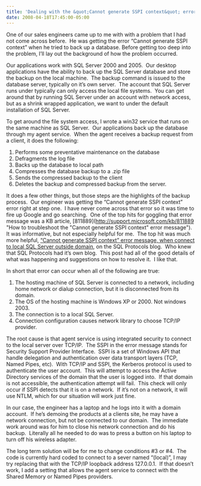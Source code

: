 ```yaml
---
title: 'Dealing with the &quot;Cannot generate SSPI context&quot; error message'
date: 2008-04-18T17:45:00-05:00
---
```

One of our sales engineers came up to me with with a problem that I had not come across before.  He was getting the error &#8220;Cannot generate SSPI context&#8221; when he tried to back up a database. Before getting too deep into the problem, I&#8217;ll lay out the background of how the problem occurred.

Our applications work with SQL Server 2000 and 2005.  Our desktop applications have the ability to back up the SQL Server database and store the backup on the local machine.  The backup command is issued to the database server, typically on it&#8217;s own server.  The account that SQL Server runs under typically can only access the local file systems.  You can get around that by running SQL Server under an account with network access, but as a shrink wrapped application, we want to under the default installation of SQL Server.

To get around the file system access, I wrote a win32 service that runs on the same machine as SQL Server.  Our applications back up the database through my agent service.  When the agent receives a backup request from a client, it does the following:

  1. Performs some preventative maintenance on the database
  2. Defragments the log file
  3. Backs up the database to local path
  4. Compresses the database backup to a .zip file
  5. Sends the compressed backup to the client
  6. Deletes the backup and compressed backup from the server.

It does a few other things, but those steps are the highlights of the backup process.  Our engineer was getting the &#8220;Cannot generate SSPI context&#8221; error right at step one.  I have never come across that error so it was time to fire up Google and go searching.  One of the top hits for goggling that error message was a KB article, [811889](http://support.microsoft.com/kb/811889 "How to troubleshoot the "Cannot generate SSPI context" error message").  It was informative, but not especially helpful for me.  The top hit was much more helpful, [“Cannot generate SSPI context” error message, when connect to local SQL Server outside domain](http://blogs.msdn.com/sql_protocols/archive/2005/10/19/482782.aspx), on the SQL Protocols blog.  Who knew that SQL Protocols had it&#8217;s own blog.  This post had all of the good details of what was happening and suggestions on how to resolve it.  I like that.

In short that error can occur when all of the following are true:

  1. The hosting machine of SQL Server is connected to a network, including home network or dialup connection, but it is disconnected from its domain.
  2. The OS of the hosting machine is Windows XP or 2000. Not windows 2003.
  3. The connection is to a local SQL Server.
  4. Connection configuration causes network library to choose TCP/IP provider.

The root cause is that agent service is using integrated security to connect to the local server over TCP/IP.  The SSPI in the error message stands for Security Support Provider Interface.  SSPI is a set of Windows API that handle delegation and authentication over data transport layers (TCP, Named Pipes, etc).  With TCP/IP and SSPI, the Kerberos protocol is used to authenticate the user account.  This will attempt to access the Active Directory services of the domain that the user is logged into.  If that domain is not accessible, the authentication attempt will fail.  This check will only occur if SSPI detects that it is on a network.  If it&#8217;s not on a network, it will use NTLM, which for our situation will work just fine.

In our case, the engineer has a laptop and he logs into it with a domain account.  If he&#8217;s demoing the products at a clients site, he may have a network connection, but not be connected to our domain.  The immediate work around was for him to close his network connection and do his backup.  Literally all he needed to do was to press a button on his laptop to turn off his wireless adapter.

The long term solution will be for me to change conditions #3 or #4.  The code is currently hard coded to connect to a sever named &#8220;(local)&#8221;, I may try replacing that with the TCP/IP loopback address 127.0.0.1.  If that doesn&#8217;t work, I add a setting that allows the agent service to connect with the Shared Memory or Named Pipes providers.
